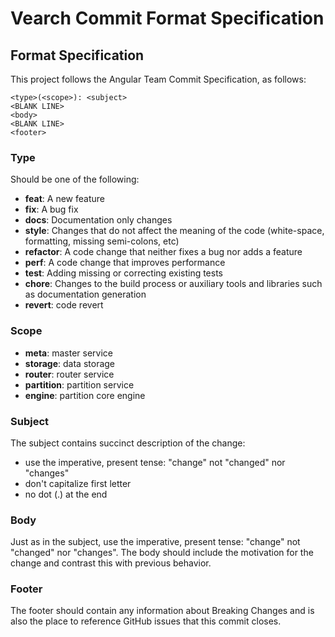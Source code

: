 # Vearch Commit Format Specification

## Format Specification

This project follows the Angular Team Commit Specification, as follows:

```text
<type>(<scope>): <subject>
<BLANK LINE>
<body>
<BLANK LINE>
<footer>
```

### Type

Should be one of the following:

- **feat**: A new feature
- **fix**: A bug fix
- **docs**: Documentation only changes
- **style**:  Changes that do not affect the meaning of the code (white-space, formatting, missing semi-colons, etc)
- **refactor**: A code change that neither fixes a bug nor adds a feature
- **perf**: A code change that improves performance
- **test**: Adding missing or correcting existing tests
- **chore**: Changes to the build process or auxiliary tools and libraries such as documentation generation
- **revert**: code revert

### Scope

- **meta**: master service
- **storage**: data storage
- **router**: router service
- **partition**: partition service
- **engine**: partition core engine

### Subject

The subject contains succinct description of the change:

- use the imperative, present tense: "change" not "changed" nor "changes"
- don't capitalize first letter
- no dot (.) at the end

### Body

Just as in the subject, use the imperative, present tense: "change" not "changed" nor "changes". The body should include the motivation for the change and contrast this with previous behavior.

### Footer

The footer should contain any information about Breaking Changes and is also the place to reference GitHub issues that this commit closes.
